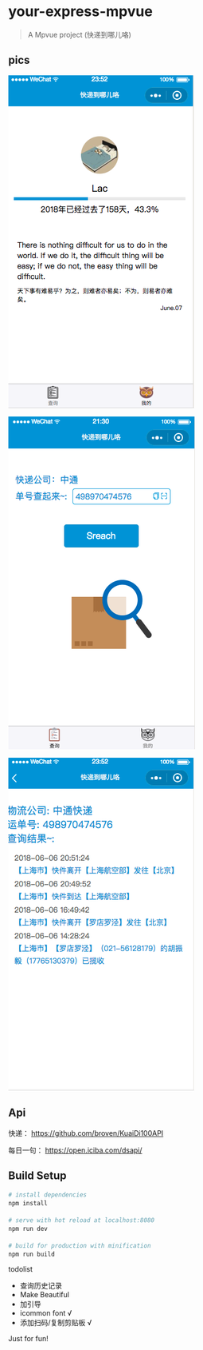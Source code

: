 # your-express-mpvue

> A Mpvue project (快递到哪儿咯)

## pics
![](./demoPic/pic01.jpg)

![](./demoPic/pic02.jpg)

![](./demoPic/pic03.jpg)

## Api

快递： https://github.com/broven/KuaiDi100API

每日一句： https://open.iciba.com/dsapi/


## Build Setup

``` bash
# install dependencies
npm install

# serve with hot reload at localhost:8080
npm run dev

# build for production with minification
npm run build

```

todolist
- 查询历史记录
- Make Beautiful
- 加引导
- icommon font √
- 添加扫码/复制剪贴板 √


Just for fun!